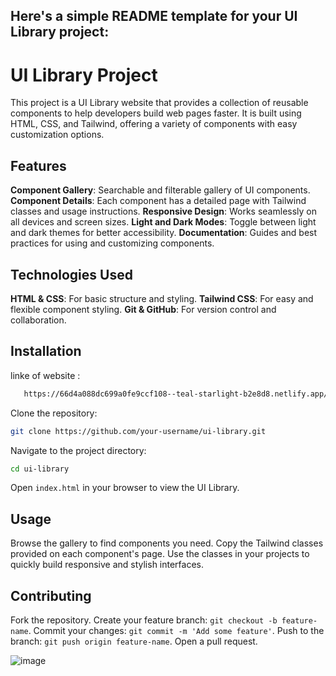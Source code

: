 Here's a simple README template for your UI Library project:
---
# UI Library Project
This project is a UI Library website that provides a collection of reusable components to help developers build web pages faster. It is built using HTML, CSS, and Tailwind, offering a variety of components with easy customization options.
## Features
**Component Gallery**: Searchable and filterable gallery of UI components.
**Component Details**: Each component has a detailed page with Tailwind classes and usage instructions.
**Responsive Design**: Works seamlessly on all devices and screen sizes.
**Light and Dark Modes**: Toggle between light and dark themes for better accessibility.
**Documentation**: Guides and best practices for using and customizing components.
## Technologies Used
**HTML & CSS**: For basic structure and styling.
**Tailwind CSS**: For easy and flexible component styling.
**Git & GitHub**: For version control and collaboration.
## Installation

linke of website :
   ```bash
      https://66d4a088dc699a0fe9ccf108--teal-starlight-b2e8d8.netlify.app/
   ```
Clone the repository:
   ```bash
   git clone https://github.com/your-username/ui-library.git
   ```
Navigate to the project directory:
   ```bash
   cd ui-library
   ```
Open `index.html` in your browser to view the UI Library.
## Usage
Browse the gallery to find components you need.
Copy the Tailwind classes provided on each component's page.
Use the classes in your projects to quickly build responsive and stylish interfaces.
## Contributing
Fork the repository.
Create your feature branch: `git checkout -b feature-name`.
Commit your changes: `git commit -m 'Add some feature'`.
Push to the branch: `git push origin feature-name`.
Open a pull request.




![image](https://github.com/user-attachments/assets/685591b7-731e-4da4-9f84-1f6e8dad35db)

